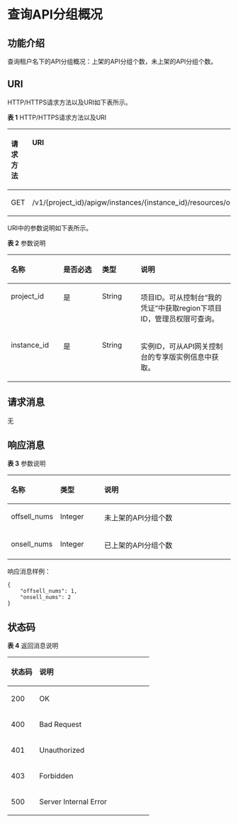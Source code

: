 # 查询API分组概况<a name="apig-phapi-180713130"></a>

## 功能介绍<a name="section3399625"></a>

查询租户名下的API分组概况：上架的API分组个数，未上架的API分组个数。

## URI<a name="section30596633"></a>

HTTP/HTTPS请求方法以及URI如下表所示。

**表 1**  HTTP/HTTPS请求方法以及URI

<a name="table53951889"></a>
<table><thead align="left"><tr id="row50990633"><th class="cellrowborder" valign="top" width="20%" id="mcps1.2.3.1.1"><p id="p36600634"><a name="p36600634"></a><a name="p36600634"></a>请求方法</p>
</th>
<th class="cellrowborder" valign="top" width="80%" id="mcps1.2.3.1.2"><p id="p11861416"><a name="p11861416"></a><a name="p11861416"></a>URI</p>
</th>
</tr>
</thead>
<tbody><tr id="row21250650"><td class="cellrowborder" valign="top" width="20%" headers="mcps1.2.3.1.1 "><p id="p43581113"><a name="p43581113"></a><a name="p43581113"></a>GET</p>
</td>
<td class="cellrowborder" valign="top" width="80%" headers="mcps1.2.3.1.2 "><p id="p40409260"><a name="p40409260"></a><a name="p40409260"></a>/v1/{project_id}/apigw/instances/{instance_id}/resources/outline/groups</p>
</td>
</tr>
</tbody>
</table>

URI中的参数说明如下表所示。

**表 2**  参数说明

<a name="table38510415"></a>
<table><thead align="left"><tr id="row62423067"><th class="cellrowborder" valign="top" width="23.46765323467653%" id="mcps1.2.5.1.1"><p id="p23103637"><a name="p23103637"></a><a name="p23103637"></a>名称</p>
</th>
<th class="cellrowborder" valign="top" width="17.348265173482652%" id="mcps1.2.5.1.2"><p id="p59455291"><a name="p59455291"></a><a name="p59455291"></a>是否必选</p>
</th>
<th class="cellrowborder" valign="top" width="17.348265173482652%" id="mcps1.2.5.1.3"><p id="p51149303"><a name="p51149303"></a><a name="p51149303"></a>类型</p>
</th>
<th class="cellrowborder" valign="top" width="41.835816418358164%" id="mcps1.2.5.1.4"><p id="p49452846"><a name="p49452846"></a><a name="p49452846"></a>说明</p>
</th>
</tr>
</thead>
<tbody><tr id="row46257610"><td class="cellrowborder" valign="top" width="23.46765323467653%" headers="mcps1.2.5.1.1 "><p id="p55878963"><a name="p55878963"></a><a name="p55878963"></a>project_id</p>
</td>
<td class="cellrowborder" valign="top" width="17.348265173482652%" headers="mcps1.2.5.1.2 "><p id="p29902160"><a name="p29902160"></a><a name="p29902160"></a>是</p>
</td>
<td class="cellrowborder" valign="top" width="17.348265173482652%" headers="mcps1.2.5.1.3 "><p id="p6155914"><a name="p6155914"></a><a name="p6155914"></a>String</p>
</td>
<td class="cellrowborder" valign="top" width="41.835816418358164%" headers="mcps1.2.5.1.4 "><p id="p28867016"><a name="p28867016"></a><a name="p28867016"></a>项目ID。可从控制台“我的凭证”中获取region下项目ID，管理员权限可查询。</p>
</td>
</tr>
<tr id="row7809161535314"><td class="cellrowborder" valign="top" width="23.46765323467653%" headers="mcps1.2.5.1.1 "><p id="p1780913159538"><a name="p1780913159538"></a><a name="p1780913159538"></a>instance_id</p>
</td>
<td class="cellrowborder" valign="top" width="17.348265173482652%" headers="mcps1.2.5.1.2 "><p id="p9809215115310"><a name="p9809215115310"></a><a name="p9809215115310"></a>是</p>
</td>
<td class="cellrowborder" valign="top" width="17.348265173482652%" headers="mcps1.2.5.1.3 "><p id="p1280914152538"><a name="p1280914152538"></a><a name="p1280914152538"></a>String</p>
</td>
<td class="cellrowborder" valign="top" width="41.835816418358164%" headers="mcps1.2.5.1.4 "><p id="p1880914157537"><a name="p1880914157537"></a><a name="p1880914157537"></a>实例ID，可从API网关控制台的专享版实例信息中获取。</p>
</td>
</tr>
</tbody>
</table>

## 请求消息<a name="section6934242"></a>

无

## 响应消息<a name="section24802735"></a>

**表 3**  参数说明

<a name="table25113310"></a>
<table><thead align="left"><tr id="row43584205"><th class="cellrowborder" valign="top" width="20%" id="mcps1.2.4.1.1"><p id="p40659732"><a name="p40659732"></a><a name="p40659732"></a>名称</p>
</th>
<th class="cellrowborder" valign="top" width="20%" id="mcps1.2.4.1.2"><p id="p5104024"><a name="p5104024"></a><a name="p5104024"></a>类型</p>
</th>
<th class="cellrowborder" valign="top" width="60%" id="mcps1.2.4.1.3"><p id="p10772800"><a name="p10772800"></a><a name="p10772800"></a>说明</p>
</th>
</tr>
</thead>
<tbody><tr id="row181621"><td class="cellrowborder" valign="top" width="20%" headers="mcps1.2.4.1.1 "><p id="p14711326"><a name="p14711326"></a><a name="p14711326"></a>offsell_nums</p>
</td>
<td class="cellrowborder" valign="top" width="20%" headers="mcps1.2.4.1.2 "><p id="p50766756"><a name="p50766756"></a><a name="p50766756"></a>Integer</p>
</td>
<td class="cellrowborder" valign="top" width="60%" headers="mcps1.2.4.1.3 "><p id="p18466542"><a name="p18466542"></a><a name="p18466542"></a>未上架的API分组个数</p>
</td>
</tr>
<tr id="row31981152"><td class="cellrowborder" valign="top" width="20%" headers="mcps1.2.4.1.1 "><p id="p40336524"><a name="p40336524"></a><a name="p40336524"></a>onsell_nums</p>
</td>
<td class="cellrowborder" valign="top" width="20%" headers="mcps1.2.4.1.2 "><p id="p46033008"><a name="p46033008"></a><a name="p46033008"></a>Integer</p>
</td>
<td class="cellrowborder" valign="top" width="60%" headers="mcps1.2.4.1.3 "><p id="p37686197"><a name="p37686197"></a><a name="p37686197"></a>已上架的API分组个数</p>
</td>
</tr>
</tbody>
</table>

响应消息样例：

```
{
	"offsell_nums": 1,
	"onsell_nums": 2
}
```

## 状态码<a name="section62408183"></a>

**表 4**  返回消息说明

<a name="table56899163"></a>
<table><thead align="left"><tr id="row33450687"><th class="cellrowborder" valign="top" width="20%" id="mcps1.2.3.1.1"><p id="p25151132"><a name="p25151132"></a><a name="p25151132"></a>状态码</p>
</th>
<th class="cellrowborder" valign="top" width="80%" id="mcps1.2.3.1.2"><p id="p23975830"><a name="p23975830"></a><a name="p23975830"></a>说明</p>
</th>
</tr>
</thead>
<tbody><tr id="row62994068"><td class="cellrowborder" valign="top" width="20%" headers="mcps1.2.3.1.1 "><p id="p2245887"><a name="p2245887"></a><a name="p2245887"></a>200</p>
</td>
<td class="cellrowborder" valign="top" width="80%" headers="mcps1.2.3.1.2 "><p id="p50988816"><a name="p50988816"></a><a name="p50988816"></a>OK</p>
</td>
</tr>
<tr id="row26639025"><td class="cellrowborder" valign="top" width="20%" headers="mcps1.2.3.1.1 "><p id="p10277386"><a name="p10277386"></a><a name="p10277386"></a>400</p>
</td>
<td class="cellrowborder" valign="top" width="80%" headers="mcps1.2.3.1.2 "><p id="p27161899"><a name="p27161899"></a><a name="p27161899"></a>Bad Request</p>
</td>
</tr>
<tr id="row43130502"><td class="cellrowborder" valign="top" width="20%" headers="mcps1.2.3.1.1 "><p id="p3909799"><a name="p3909799"></a><a name="p3909799"></a>401</p>
</td>
<td class="cellrowborder" valign="top" width="80%" headers="mcps1.2.3.1.2 "><p id="p48258341"><a name="p48258341"></a><a name="p48258341"></a>Unauthorized</p>
</td>
</tr>
<tr id="row31671890"><td class="cellrowborder" valign="top" width="20%" headers="mcps1.2.3.1.1 "><p id="p15286310"><a name="p15286310"></a><a name="p15286310"></a>403</p>
</td>
<td class="cellrowborder" valign="top" width="80%" headers="mcps1.2.3.1.2 "><p id="p13949586"><a name="p13949586"></a><a name="p13949586"></a>Forbidden</p>
</td>
</tr>
<tr id="row3648601"><td class="cellrowborder" valign="top" width="20%" headers="mcps1.2.3.1.1 "><p id="p27101273"><a name="p27101273"></a><a name="p27101273"></a>500</p>
</td>
<td class="cellrowborder" valign="top" width="80%" headers="mcps1.2.3.1.2 "><p id="p6744143"><a name="p6744143"></a><a name="p6744143"></a>Server Internal Error</p>
</td>
</tr>
</tbody>
</table>

